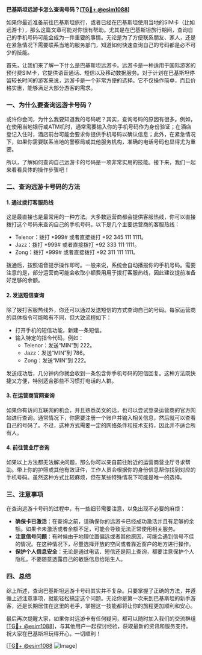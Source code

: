 **巴基斯坦远游卡怎么查询号码？[[TG💪+ @esim1088](https://t.me/s/esim1088)]**

如果你最近准备前往巴基斯坦旅行，或者已经在巴基斯坦使用当地的SIM卡（比如远游卡），那么这篇文章可能对你很有帮助。尤其是在巴基斯坦旅行期间，查询自己的手机号码可能会成为一件重要的事情。无论是为了方便联系朋友、家人，还是在紧急情况下需要联系当地的服务部门，知道如何快速查询自己的号码都是必不可少的技能。

首先，让我们来了解一下什么是巴基斯坦远游卡。远游卡是一种适用于国际游客的预付费SIM卡，它提供语音通话、短信以及移动数据服务。对于计划在巴基斯坦停留较长时间的游客来说，远游卡是一个非常方便的选择。它不仅操作简单，而且价格实惠，能够满足大部分游客的需求。

### **一、为什么要查询远游卡号码？**

或许你会问，为什么我要知道我的号码呢？其实，查询号码的原因有很多。例如，在使用当地银行或ATM机时，通常需要输入你的手机号码作为身份验证；在酒店登记入住时，酒店前台可能会要求你提供手机号码以确认信息；此外，在紧急情况下，如果你需要联系当地的警察局或其他服务机构，准确的电话号码也显得尤为重要。

所以，了解如何查询自己远游卡的号码是一项非常实用的技能。接下来，我们一起来看看具体的操作步骤吧！

### **二、查询远游卡号码的方法**

#### **1. 通过拨打客服热线**

这是最直接也是最常用的一种方法。大多数运营商都会提供客服热线，你可以直接拨打这个号码来查询自己的手机号码。以下是几个主要运营商的客服热线：

- Telenor：拨打 *999# 或者直接拨打 +92 345 111 1111。
- Jazz：拨打 *999# 或者直接拨打 +92 333 111 1111。
- Zong：拨打 *999# 或者直接拨打 +92 311 111 1111。

拨通后，按照语音提示操作即可。一般来说，系统会自动播报你的手机号码。需要注意的是，部分运营商可能会收取小额费用用于拨打客服热线，因此建议提前准备好足够的余额。

#### **2. 发送短信查询**

除了拨打客服热线外，你还可以通过发送短信的方式查询自己的号码。每家运营商的具体指令可能略有不同，但大致流程如下：

- 打开手机的短信功能，新建一条短信。
- 输入特定的指令代码，例如：
  - Telenor：发送“MIN”到 222。
  - Jazz：发送“MIN”到 786。
  - Zong：发送“MIN”到 222。

发送成功后，几分钟内你就会收到一条包含你手机号码的短信回复。这种方法既快捷又方便，特别适合那些不习惯打电话的人群。

#### **3. 在运营商官网查询**

如果你有访问互联网的机会，并且熟悉英文的话，也可以尝试登录运营商的官方网站进行查询。通常情况下，你需要注册一个账户并输入相关信息，然后就可以查看自己的号码了。不过，这种方式需要一定的网络条件和技术支持，因此并不适合所有人。

#### **4. 前往营业厅咨询**

如果以上方法都无法解决问题，那么你可以亲自前往附近的运营商营业厅寻求帮助。带上你的护照或其他有效证件，工作人员会根据你的身份信息帮你找到对应的手机号码。虽然这种方式比较麻烦，但在某些特殊情况下可能是唯一的选择。

### **三、注意事项**

在查询远游卡号码的过程中，有一些细节需要注意，以免出现不必要的麻烦：

- **确保卡已激活**：在查询之前，请确保你的远游卡已经成功激活并且有足够的余额。如果卡未激活或者余额不足，可能会导致无法正常使用相关服务。
- **注意信号问题**：有时候由于地理位置偏远或者其他原因，可能会遇到信号不佳的情况。在这种情况下，尽量选择开放的空间或者靠近窗户的地方进行操作。
- **保护个人信息安全**：无论是通过电话、短信还是网上查询，都要注意保护个人隐私。不要随意透露自己的敏感信息给陌生人。

### **四、总结**

综上所述，查询巴基斯坦远游卡号码其实并不复杂。只要掌握了正确的方法，并遵循上述注意事项，就能轻松搞定这个问题。无论你是第一次来到巴基斯坦的新手游客，还是长期居住在这里的老手，掌握这一技能都将让你的旅程更加顺利和安心。

最后再次提醒大家，如果你对远游卡有任何疑问，都可以随时加入我们的交流群组[[TG💪+ @esim1088](https://t.me/s/esim1088)]，与其他用户一起探讨经验，获取最新的资讯和服务支持。祝大家在巴基斯坦玩得开心，一切顺利！

[[TG💪+ @esim1088](https://t.me/s/esim1088) ![Image](https://i.postimg.cc/4NQfJmqS/Snipaste-2025-05-13-00-14-12.png)]